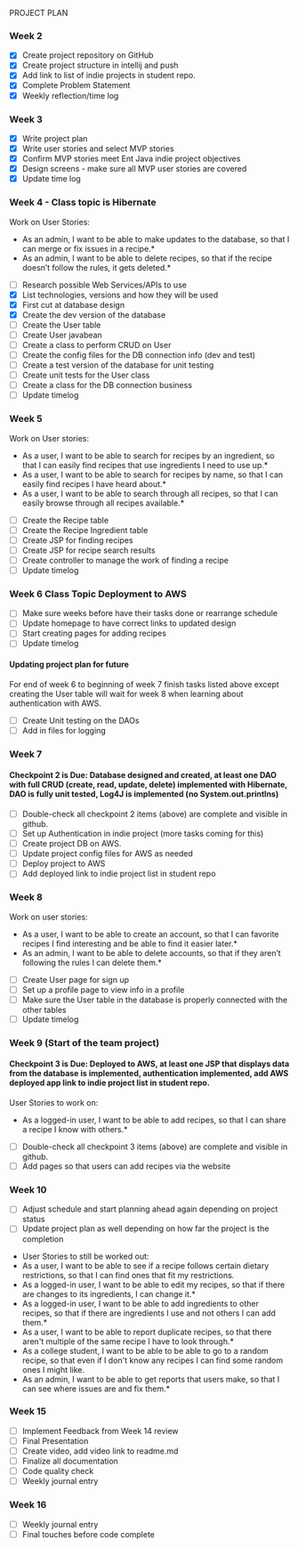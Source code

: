 PROJECT PLAN
### Week 2
- [X] Create project repository on GitHub
- [X] Create project structure in intellij and push
- [X] Add link to list of indie projects in student repo.
- [X] Complete Problem Statement
- [X] Weekly reflection/time log

### Week 3
- [X] Write project plan
- [X] Write user stories and select MVP stories
- [X] Confirm MVP stories meet Ent Java indie project objectives
- [X] Design screens - make sure all MVP user stories are covered
- [X] Update time log

### Week 4 - Class topic is Hibernate
Work on User Stories:
- As an admin, I want to be able to make updates to the database, so that I can merge or fix issues in a recipe.*
- As an admin, I want to be able to delete recipes, so that if the recipe doesn’t follow the rules, it gets deleted.*

- [ ] Research possible Web Services/APIs to use
- [X] List technologies, versions and how they will be used
- [X] First cut at database design
- [X] Create the dev version of the database
- [ ] Create the User table
- [ ] Create User javabean
- [ ] Create a class to perform CRUD on User
- [ ] Create the config files for the DB connection info (dev and test)
- [ ] Create a test version of the database for unit testing
- [ ] Create unit tests for the User class
- [ ] Create a class for the DB connection business
- [ ] Update timelog

### Week 5
Work on User stories:
- As a user, I want to be able to search for recipes by an ingredient, so that I can easily find recipes that use ingredients I need to use up.*
- As a user, I want to be able to search for recipes by name, so that I can easily find recipes I have heard about.*
- As a user, I want to be able to search through all recipes, so that I can easily browse through all recipes available.*

- [ ] Create the Recipe table
- [ ] Create the Recipe Ingredient table
- [ ] Create JSP for finding recipes
- [ ] Create JSP for recipe search results
- [ ] Create controller to manage the work of finding a recipe
- [ ] Update timelog

### Week 6 Class Topic Deployment to AWS
- [ ] Make sure weeks before have their tasks done or rearrange schedule
- [ ] Update homepage to have correct links to updated design
- [ ] Start creating pages for adding recipes
- [ ] Update timelog

#### Updating project plan for future
For end of week 6 to beginning of week 7 finish tasks listed above except creating the User table will wait for week 8 when learning about authentication with AWS.
- [ ] Create Unit testing on the DAOs
- [ ] Add in files for logging

### Week 7
#### Checkpoint 2 is Due: Database designed and created, at least one DAO with full CRUD (create, read, update, delete) implemented with Hibernate, DAO is fully unit tested, Log4J is implemented (no System.out.printlns)

- [ ] Double-check all checkpoint 2 items (above) are complete and visible in github.
- [ ] Set up Authentication in indie project (more tasks coming for this)
- [ ] Create project DB on AWS.
- [ ] Update project config files for AWS as needed
- [ ] Deploy project to AWS
- [ ] Add deployed link to indie project list in student repo

### Week 8
Work on user stories:
- As a user, I want to be able to create an account, so that I can favorite recipes I find interesting and be able to find it easier later.*
- As an admin, I want to be able to delete accounts, so that if they aren’t following the rules I can delete them.*

- [ ] Create User page for sign up
- [ ] Set up a profile page to view info in a profile
- [ ] Make sure the User table in the database is properly connected with the other tables
- [ ] Update timelog

### Week 9 (Start of the team project)
#### Checkpoint 3 is Due: Deployed to AWS, at least one JSP that displays data from the database is implemented, authentication implemented, add AWS deployed app link to indie project list in student repo.
User Stories to work on:
- As a logged-in user, I want to be able to add recipes, so that I can share a recipe I know with others.*

- [ ] Double-check all checkpoint 3 items (above) are complete and visible in github.
- [ ] Add pages so that users can add recipes via the website

### Week 10
- [ ] Adjust schedule and start planning ahead again depending on project status
- [ ] Update project plan as well depending on how far the project is the completion
- User Stories to still be worked out:
- As a user, I want to be able to see if a recipe follows certain dietary restrictions, so that I can find ones that fit my restrictions.
- As a logged-in user, I want to be able to edit my recipes, so that if there are changes to its ingredients, I can change it.*
- As a logged-in user, I want to be able to add ingredients to other recipes, so that if there are ingredients I use and not others I can add them.*
- As a user, I want to be able to report duplicate recipes, so that there aren't multiple of the same recipe I have to look through.*
- As a college student, I want to be able to be able to go to a random recipe, so that even if I don't know any recipes I can find some random ones I might like.
- As an admin, I want to be able to get reports that users make, so that I can see where issues are and fix them.*

### Week 15
- [ ] Implement Feedback from Week 14 review
- [ ] Final Presentation
- [ ] Create video, add video link to readme.md
- [ ] Finalize all documentation
- [ ] Code quality check
- [ ] Weekly journal entry

### Week 16
- [ ] Weekly journal entry
- [ ] Final touches before code complete
